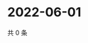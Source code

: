 # 2022-06-01

共 0 条

<!-- BEGIN WEIBO -->
<!-- 最后更新时间 Wed Jun 01 2022 06:13:51 GMT+0800 (China Standard Time) -->

<!-- END WEIBO -->
